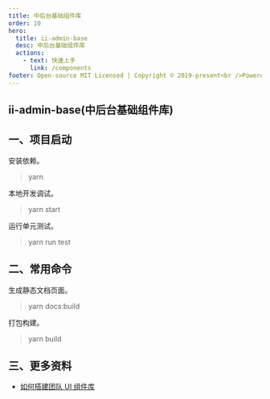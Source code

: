 ```yaml
---
title: 中后台基础组件库
order: 10
hero:
  title: ii-admin-base
  desc: 中后台基础组件库
  actions:
    - text: 快速上手
      link: /components
footer: Open-source MIT Licensed | Copyright © 2019-present<br />Powered by self
---
```


## ii-admin-base(中后台基础组件库)

## 一、项目启动

安装依赖。

> yarn

本地开发调试。

> yarn start

运行单元测试。

> yarn run test

## 二、常用命令

生成静态文档页面。

> yarn docs:build

打包构建。

> yarn build

## 三、更多资料

- [如何搭建团队 UI 组件库](https://www.yuque.com/qg0ivw/ky9k8b/rn9whn)
